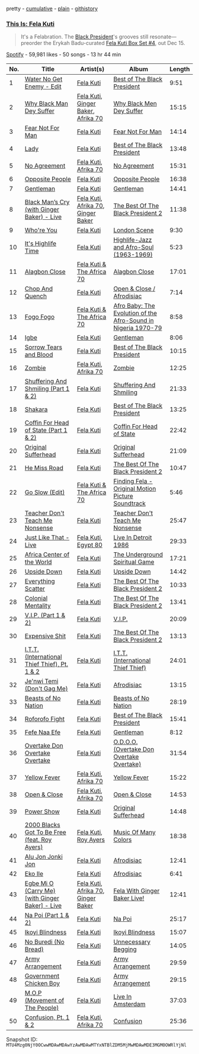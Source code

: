 pretty - [cumulative](/playlists/cumulative/37i9dQZF1DXajE2Hhh3n7i.md) - [plain](/playlists/plain/37i9dQZF1DXajE2Hhh3n7i) - [githistory](https://github.githistory.xyz/mackorone/spotify-playlist-archive/blob/main/playlists/plain/37i9dQZF1DXajE2Hhh3n7i)

### [This Is: Fela Kuti](https://open.spotify.com/playlist/37i9dQZF1DXajE2Hhh3n7i)

> It's a Felabration\. The <a href="spotify:artist:5CG9X521RDFWCuAhlo6QoR">Black President</a>'s grooves still resonate—preorder the Erykah Badu\-curated <a href="https://regulartrademark.fela.net/products/fela\-kuti\-box\-set\-4\-curated\-by\-erykah\-badu?variant=1711344746520">Fela Kuti Box Set \#4</a>, out Dec 15.

[Spotify](https://open.spotify.com/user/spotify) - 59,981 likes - 50 songs - 13 hr 44 min

| No. | Title | Artist(s) | Album | Length |
|---|---|---|---|---|
| 1 | [Water No Get Enemy \- Edit](https://open.spotify.com/track/43ile6cBzr9uaC4bJf6J3N) | [Fela Kuti](https://open.spotify.com/artist/5CG9X521RDFWCuAhlo6QoR) | [Best of The Black President](https://open.spotify.com/album/7325GfKum2hDK231i3LqA7) | 9:51 |
| 2 | [Why Black Man Dey Suffer](https://open.spotify.com/track/0rC0fuSuuj4maHJJtFDFj8) | [Fela Kuti](https://open.spotify.com/artist/5CG9X521RDFWCuAhlo6QoR), [Ginger Baker](https://open.spotify.com/artist/5xTbqEbkihxdjj2jyYSthw), [Afrika 70](https://open.spotify.com/artist/5lhLOXDLaw0yjEXd6xTasV) | [Why Black Men Dey Suffer](https://open.spotify.com/album/50Wt0oTT0ERb3qhdLQaG3g) | 15:15 |
| 3 | [Fear Not For Man](https://open.spotify.com/track/50pr6cNY0hN3ptSCS90Bj6) | [Fela Kuti](https://open.spotify.com/artist/5CG9X521RDFWCuAhlo6QoR) | [Fear Not For Man](https://open.spotify.com/album/1YPAWyiCPvhgqju8veosGt) | 14:14 |
| 4 | [Lady](https://open.spotify.com/track/6fsLjItlUmbpl16SGi2COD) | [Fela Kuti](https://open.spotify.com/artist/5CG9X521RDFWCuAhlo6QoR) | [Best of The Black President](https://open.spotify.com/album/7325GfKum2hDK231i3LqA7) | 13:48 |
| 5 | [No Agreement](https://open.spotify.com/track/67Aggsxc1GqwEcApSvgutj) | [Fela Kuti](https://open.spotify.com/artist/5CG9X521RDFWCuAhlo6QoR), [Afrika 70](https://open.spotify.com/artist/5lhLOXDLaw0yjEXd6xTasV) | [No Agreement](https://open.spotify.com/album/1SHJ0wxptNBE6DiHxEEXku) | 15:31 |
| 6 | [Opposite People](https://open.spotify.com/track/2nsQdjrZesTsFqVpYNBpUm) | [Fela Kuti](https://open.spotify.com/artist/5CG9X521RDFWCuAhlo6QoR) | [Opposite People](https://open.spotify.com/album/6biR88DInlFKuy1uwQoglU) | 16:38 |
| 7 | [Gentleman](https://open.spotify.com/track/1HC6o3lTQvNmtH3ejYG4hs) | [Fela Kuti](https://open.spotify.com/artist/5CG9X521RDFWCuAhlo6QoR) | [Gentleman](https://open.spotify.com/album/56UAK81XOvDgAcTsI0Olpk) | 14:41 |
| 8 | [Black Man’s Cry \(with Ginger Baker\) \- Live](https://open.spotify.com/track/4rhDr1ZLL1GW1iGfYBkH0P) | [Fela Kuti](https://open.spotify.com/artist/5CG9X521RDFWCuAhlo6QoR), [Afrika 70](https://open.spotify.com/artist/5lhLOXDLaw0yjEXd6xTasV), [Ginger Baker](https://open.spotify.com/artist/5xTbqEbkihxdjj2jyYSthw) | [The Best Of The Black President 2](https://open.spotify.com/album/5Nx9r4mbuWkfPsVZIvqWx2) | 11:38 |
| 9 | [Who're You](https://open.spotify.com/track/4tmwN5EgWlC8SSHMxzD7fo) | [Fela Kuti](https://open.spotify.com/artist/5CG9X521RDFWCuAhlo6QoR) | [London Scene](https://open.spotify.com/album/3Yy4w46NKpvjSCpFbwjnjF) | 9:30 |
| 10 | [It's Highlife Time](https://open.spotify.com/track/7b1Sax2Go8uwu3IOyJPVTF) | [Fela Kuti](https://open.spotify.com/artist/5CG9X521RDFWCuAhlo6QoR) | [Highlife\-Jazz and Afro\-Soul \(1963\-1969\)](https://open.spotify.com/album/5eyvtau4jEgAU7VwlRq87R) | 5:23 |
| 11 | [Alagbon Close](https://open.spotify.com/track/0RYReUfKd0QQP4wDamtHPy) | [Fela Kuti & The Africa 70](https://open.spotify.com/artist/7LjEfHT7IFrv5CgUGOObHi) | [Alagbon Close](https://open.spotify.com/album/0NJ8kZlCtwvktiH2QJC5bq) | 17:01 |
| 12 | [Chop And Quench](https://open.spotify.com/track/6rxb23dRGTo1AN5VibkKHL) | [Fela Kuti](https://open.spotify.com/artist/5CG9X521RDFWCuAhlo6QoR) | [Open & Close / Afrodisiac](https://open.spotify.com/album/3Avp1nrkG9iVvIknN4K0Dq) | 7:14 |
| 13 | [Fogo Fogo](https://open.spotify.com/track/1GS6BM6upPsZcLK4hxrlJp) | [Fela Kuti & The Africa 70](https://open.spotify.com/artist/7LjEfHT7IFrv5CgUGOObHi) | [Afro Baby: The Evolution of the Afro\-Sound in Nigeria 1970\-79](https://open.spotify.com/album/3MRCjf7Np4Jn3K4bnNv10a) | 8:58 |
| 14 | [Igbe](https://open.spotify.com/track/7hMKblQ8PFmACSulYElau6) | [Fela Kuti](https://open.spotify.com/artist/5CG9X521RDFWCuAhlo6QoR) | [Gentleman](https://open.spotify.com/album/4WFl8lIveUuiqycITGQjEJ) | 8:06 |
| 15 | [Sorrow Tears and Blood](https://open.spotify.com/track/1xMSKjKky5CXdDRLQzLlnv) | [Fela Kuti](https://open.spotify.com/artist/5CG9X521RDFWCuAhlo6QoR) | [Best of The Black President](https://open.spotify.com/album/7325GfKum2hDK231i3LqA7) | 10:15 |
| 16 | [Zombie](https://open.spotify.com/track/11GDQVqIEKAB4QKOcIVOvG) | [Fela Kuti](https://open.spotify.com/artist/5CG9X521RDFWCuAhlo6QoR), [Afrika 70](https://open.spotify.com/artist/5lhLOXDLaw0yjEXd6xTasV) | [Zombie](https://open.spotify.com/album/4CGGf13zt9Jva2ia4CKQi6) | 12:25 |
| 17 | [Shuffering And Shmiling \(Part 1 & 2\)](https://open.spotify.com/track/39Iv2td1ee4BB21R5PY4xU) | [Fela Kuti](https://open.spotify.com/artist/5CG9X521RDFWCuAhlo6QoR) | [Shuffering And Shmiling](https://open.spotify.com/album/0gS4PbZd5DDGqSJBxswZyM) | 21:33 |
| 18 | [Shakara](https://open.spotify.com/track/7ahuB6eBMgz9jGm6AMLHuM) | [Fela Kuti](https://open.spotify.com/artist/5CG9X521RDFWCuAhlo6QoR) | [Best of The Black President](https://open.spotify.com/album/7325GfKum2hDK231i3LqA7) | 13:25 |
| 19 | [Coffin For Head of State \(Part 1 & 2\)](https://open.spotify.com/track/7d8PADmEkMERzZ3b1EEnzO) | [Fela Kuti](https://open.spotify.com/artist/5CG9X521RDFWCuAhlo6QoR) | [Coffin For Head of State](https://open.spotify.com/album/4Kw6qYDGxoolXoQemIYgn1) | 22:42 |
| 20 | [Original Sufferhead](https://open.spotify.com/track/3vcxnKHIDh99sUGyw9ioG1) | [Fela Kuti](https://open.spotify.com/artist/5CG9X521RDFWCuAhlo6QoR) | [Original Sufferhead](https://open.spotify.com/album/6e8UjNOwy8jl7bqMiGzWEm) | 21:09 |
| 21 | [He Miss Road](https://open.spotify.com/track/2l4DCKVFvSasP0vHXXE8Kb) | [Fela Kuti](https://open.spotify.com/artist/5CG9X521RDFWCuAhlo6QoR) | [The Best Of The Black President 2](https://open.spotify.com/album/5Nx9r4mbuWkfPsVZIvqWx2) | 10:47 |
| 22 | [Go Slow \(Edit\)](https://open.spotify.com/track/54A4kYIFcmxYNZ4Q3mSq0e) | [Fela Kuti & The Africa 70](https://open.spotify.com/artist/7LjEfHT7IFrv5CgUGOObHi) | [Finding Fela \- Original Motion Picture Soundtrack](https://open.spotify.com/album/0RTlG5tdBhZY75IiJOfMD4) | 5:46 |
| 23 | [Teacher Don't Teach Me Nonsense](https://open.spotify.com/track/6wDPVs1Rh0n5mNuK2Kt3bV) | [Fela Kuti](https://open.spotify.com/artist/5CG9X521RDFWCuAhlo6QoR) | [Teacher Don't Teach Me Nonsense](https://open.spotify.com/album/7uifQybXsgQN7AZMpCxkaO) | 25:47 |
| 24 | [Just Like That \- Live](https://open.spotify.com/track/1CNkQ7GxwhEi3SiyOneWuB) | [Fela Kuti](https://open.spotify.com/artist/5CG9X521RDFWCuAhlo6QoR), [Egypt 80](https://open.spotify.com/artist/6L71LxY17w8Yzh1zUphpiW) | [Live In Detroit 1986](https://open.spotify.com/album/4p6XlfiwlyCZzYyZW9lVL3) | 29:33 |
| 25 | [Africa Center of the World](https://open.spotify.com/track/48Qs11WwUFNM8BPunM9Xsu) | [Fela Kuti](https://open.spotify.com/artist/5CG9X521RDFWCuAhlo6QoR) | [The Underground Spiritual Game](https://open.spotify.com/album/6Wx3QN2gdIl8FHCEFWc2b6) | 17:21 |
| 26 | [Upside Down](https://open.spotify.com/track/2YedJttTnN8EEI9gLVuKJx) | [Fela Kuti](https://open.spotify.com/artist/5CG9X521RDFWCuAhlo6QoR) | [Upside Down](https://open.spotify.com/album/4Gs58THIKFHmeXZ7bnSkBP) | 14:42 |
| 27 | [Everything Scatter](https://open.spotify.com/track/5yDQCCZ2l5IvUY2DDpMWJn) | [Fela Kuti](https://open.spotify.com/artist/5CG9X521RDFWCuAhlo6QoR) | [The Best Of The Black President 2](https://open.spotify.com/album/5Nx9r4mbuWkfPsVZIvqWx2) | 10:33 |
| 28 | [Colonial Mentality](https://open.spotify.com/track/15tF3LR98qBD5p6zE41XAn) | [Fela Kuti](https://open.spotify.com/artist/5CG9X521RDFWCuAhlo6QoR) | [The Best Of The Black President 2](https://open.spotify.com/album/5Nx9r4mbuWkfPsVZIvqWx2) | 13:41 |
| 29 | [V.I.P\. \(Part 1 & 2\)](https://open.spotify.com/track/1SLKMQCKiZSJGZDFPbbbR4) | [Fela Kuti](https://open.spotify.com/artist/5CG9X521RDFWCuAhlo6QoR) | [V.I.P.](https://open.spotify.com/album/6BiKzKHhiswXGqkq2xN19D) | 20:09 |
| 30 | [Expensive Shit](https://open.spotify.com/track/2g72QoX5ZZlEqQpKfnOdrj) | [Fela Kuti](https://open.spotify.com/artist/5CG9X521RDFWCuAhlo6QoR) | [The Best Of The Black President 2](https://open.spotify.com/album/5Nx9r4mbuWkfPsVZIvqWx2) | 13:13 |
| 31 | [I.T.T\. \(International Thief Thief\), Pt\. 1 & 2](https://open.spotify.com/track/1diWUkLwzud0zG2k1iZ8Qw) | [Fela Kuti](https://open.spotify.com/artist/5CG9X521RDFWCuAhlo6QoR) | [I.T.T\. \(International Thief Thief\)](https://open.spotify.com/album/3D1ig2nlLuZsB1Ab7bCgrK) | 24:01 |
| 32 | [Je'nwi Temi \(Don't Gag Me\)](https://open.spotify.com/track/6b5cOxxb9c1XQAfgmFzJGy) | [Fela Kuti](https://open.spotify.com/artist/5CG9X521RDFWCuAhlo6QoR) | [Afrodisiac](https://open.spotify.com/album/2cBh3ze0atDVhWhFUDoikD) | 13:15 |
| 33 | [Beasts of No Nation](https://open.spotify.com/track/6dKgDhGr2Me8OaWn4n3RQM) | [Fela Kuti](https://open.spotify.com/artist/5CG9X521RDFWCuAhlo6QoR) | [Beasts of No Nation](https://open.spotify.com/album/2R2mGWmA6cPIEmzFDkny4K) | 28:19 |
| 34 | [Roforofo Fight](https://open.spotify.com/track/64zMovN4OokoGxT6mRYj8Y) | [Fela Kuti](https://open.spotify.com/artist/5CG9X521RDFWCuAhlo6QoR) | [Best of The Black President](https://open.spotify.com/album/7325GfKum2hDK231i3LqA7) | 15:41 |
| 35 | [Fefe Naa Efe](https://open.spotify.com/track/01M4pDUAFpAiuvtNSDRSlE) | [Fela Kuti](https://open.spotify.com/artist/5CG9X521RDFWCuAhlo6QoR) | [Gentleman](https://open.spotify.com/album/56UAK81XOvDgAcTsI0Olpk) | 8:12 |
| 36 | [Overtake Don Overtake Overtake](https://open.spotify.com/track/79YfldcLfELOhoP7SePGyw) | [Fela Kuti](https://open.spotify.com/artist/5CG9X521RDFWCuAhlo6QoR) | [O.D.O.O\. \(Overtake Don Overtake Overtake\)](https://open.spotify.com/album/4MuBdetDtRpkeUZBHx7gKO) | 31:54 |
| 37 | [Yellow Fever](https://open.spotify.com/track/7BkEB9iVi5hso4Qjo1McIr) | [Fela Kuti](https://open.spotify.com/artist/5CG9X521RDFWCuAhlo6QoR), [Afrika 70](https://open.spotify.com/artist/5lhLOXDLaw0yjEXd6xTasV) | [Yellow Fever](https://open.spotify.com/album/5HarWD76ItQANPWosSvEDF) | 15:22 |
| 38 | [Open & Close](https://open.spotify.com/track/28tGjYm9jzt06lTTxJbKtz) | [Fela Kuti](https://open.spotify.com/artist/5CG9X521RDFWCuAhlo6QoR), [Afrika 70](https://open.spotify.com/artist/5lhLOXDLaw0yjEXd6xTasV) | [Open & Close](https://open.spotify.com/album/77vLQ8zcA6vjBsKsbuBd3P) | 14:53 |
| 39 | [Power Show](https://open.spotify.com/track/69x8FDge3Va4RW5TTFmdrV) | [Fela Kuti](https://open.spotify.com/artist/5CG9X521RDFWCuAhlo6QoR) | [Original Sufferhead](https://open.spotify.com/album/6e8UjNOwy8jl7bqMiGzWEm) | 14:48 |
| 40 | [2000 Blacks Got To Be Free \(feat\. Roy Ayers\)](https://open.spotify.com/track/0hmGJlfLC2ybgIp2TeG9hC) | [Fela Kuti](https://open.spotify.com/artist/5CG9X521RDFWCuAhlo6QoR), [Roy Ayers](https://open.spotify.com/artist/6R9Mv0bgGE4Tqxna1q5Mrj) | [Music Of Many Colors](https://open.spotify.com/album/2WO4qrGQqQ98tBYX4ieerh) | 18:38 |
| 41 | [Alu Jon Jonki Jon](https://open.spotify.com/track/0YLZi7Sbk86LgsoIlhH6w4) | [Fela Kuti](https://open.spotify.com/artist/5CG9X521RDFWCuAhlo6QoR) | [Afrodisiac](https://open.spotify.com/album/2cBh3ze0atDVhWhFUDoikD) | 12:41 |
| 42 | [Eko Ile](https://open.spotify.com/track/0VRPHLUhnbdoPvGUVRhsfL) | [Fela Kuti](https://open.spotify.com/artist/5CG9X521RDFWCuAhlo6QoR) | [Afrodisiac](https://open.spotify.com/album/2cBh3ze0atDVhWhFUDoikD) | 6:41 |
| 43 | [Egbe Mi O \(Carry Me\) \[with Ginger Baker\] \- Live](https://open.spotify.com/track/38gAJy9nB4mQ20tkndwj17) | [Fela Kuti](https://open.spotify.com/artist/5CG9X521RDFWCuAhlo6QoR), [Afrika 70](https://open.spotify.com/artist/5lhLOXDLaw0yjEXd6xTasV), [Ginger Baker](https://open.spotify.com/artist/5xTbqEbkihxdjj2jyYSthw) | [Fela With Ginger Baker Live!](https://open.spotify.com/album/4muZmxBESyBUEW61rIF0D5) | 12:41 |
| 44 | [Na Poi \(Part 1 & 2\)](https://open.spotify.com/track/3u9NyRr4xDg4GIXhV7GerH) | [Fela Kuti](https://open.spotify.com/artist/5CG9X521RDFWCuAhlo6QoR) | [Na Poi](https://open.spotify.com/album/5okD25vNTKwFasrFZcGzBn) | 25:17 |
| 45 | [Ikoyi Blindness](https://open.spotify.com/track/6GHh6NIRLnlQsRvG5MtLRa) | [Fela Kuti](https://open.spotify.com/artist/5CG9X521RDFWCuAhlo6QoR) | [Ikoyi Blindness](https://open.spotify.com/album/4LfyStMFzWOJbNRhUqCiUt) | 15:07 |
| 46 | [No Buredi \(No Bread\)](https://open.spotify.com/track/0KTGm5qZ02v8O8Mb6fGUvr) | [Fela Kuti](https://open.spotify.com/artist/5CG9X521RDFWCuAhlo6QoR) | [Unnecessary Begging](https://open.spotify.com/album/1xlK9lEGwtbGY8HvYylGrH) | 14:05 |
| 47 | [Army Arrangement](https://open.spotify.com/track/7lqpipwqhOFJUh9AOIL8g7) | [Fela Kuti](https://open.spotify.com/artist/5CG9X521RDFWCuAhlo6QoR) | [Army Arrangement](https://open.spotify.com/album/2twKt4groCVukYE9ppI6Dx) | 29:59 |
| 48 | [Government Chicken Boy](https://open.spotify.com/track/7GNDwqqBrgi9slc0TTQbGd) | [Fela Kuti](https://open.spotify.com/artist/5CG9X521RDFWCuAhlo6QoR) | [Army Arrangement](https://open.spotify.com/album/2twKt4groCVukYE9ppI6Dx) | 29:15 |
| 49 | [M.O.P \(Movement of The People\)](https://open.spotify.com/track/4UwH4jm2C6CjOEOoZfJyDh) | [Fela Kuti](https://open.spotify.com/artist/5CG9X521RDFWCuAhlo6QoR) | [Live In Amsterdam](https://open.spotify.com/album/3mnDDQ1FJQ2mbS0skIQJTP) | 37:03 |
| 50 | [Confusion, Pt\. 1 & 2](https://open.spotify.com/track/25GEekAicD2hFWS0464CnM) | [Fela Kuti](https://open.spotify.com/artist/5CG9X521RDFWCuAhlo6QoR), [Afrika 70](https://open.spotify.com/artist/5lhLOXDLaw0yjEXd6xTasV) | [Confusion](https://open.spotify.com/album/0rdVC5TqJul849weoYcHXj) | 25:36 |

Snapshot ID: `MTU4Mzg0NjY0OCwwMDAwMDAwYzAwMDAwMTYxNTBlZDM5MjMwMDAwMDE3MGM0OWRlYjNl`